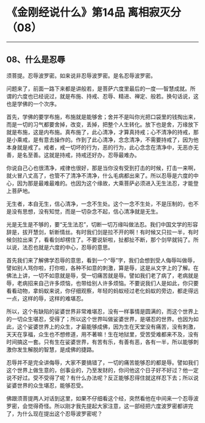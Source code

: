 # 《金刚经说什么》第14品 离相寂灭分（08）

------

## 08、什么是忍辱

须菩提。忍辱波罗密。如来说非忍辱波罗密。是名忍辱波罗密。

问题来了，前面一路下来都是讲般若，是菩萨六度里最后的一度──智慧成就。所谓的六度也已经说过，就是布施、持戒、忍辱、精进、禅定、般若。换句话说，这也是学佛的一个次序。

首先，学佛的要学布施，布施就是能够舍；舍并不是叫你光把口袋里的钱掏出来，而是一切的习气都要舍掉，改变，丢掉，把整个人生转化。放下也是舍，万缘放下就是布施，这是内布施。真布施了，此心清净，才算真持戒；心不清净的持戒，那是小乘戒，是有意去操作的。作到了此心清净，念念清净，不需要持戒了，因为他本身就是戒了。戒者，戒一切坏的行为，恶的行为，此心念念在清净中，无恶亦无善，是名至善。这就是持戒，持戒还好办，忍辱最难办。

你说自己心也很清净，戒律也很好，那是当你没有受到打击的时候，打击一来啊，就火冒八丈高了，也管不了清净不清净，什么毛病都出来了。所以忍辱是六度的中心，因为那是最难最难的。也因为这个缘故，大乘菩萨必须进入无生法忍，才能登上菩萨地。

无生者，本自无生，信心清净，一念不生处。这个一念不生处，不是压制的，也不是没有思想，没有知觉，而是一切杂念不起，信心清净就是无生。

光是无生是不够的，要“无生法忍”，切断一切万缘叫做法忍。我们中国文学的形容辞是，拔开慧剑，斩断情丝。有时我们剑是拉不开的啊！有时候又只拉一半，有时候剑拉出来了，看看剑却楞住了。不要说斩啦，扯都扯不断，那个剑早就钝了。所以说，法忍也就是六度的中心，忍辱的意思。

首先我们来了解佛学忍辱的意思，看到一个“辱”字，我们会想到受人侮辱叫做辱，譬如别人骂你啦，打你啦，各种不如意的刺激，算是辱，这是从文字上的了解。在佛法上讲，一切不如意就是辱，受一切痛苦就是辱。譬如我们老了病了，老病就是辱，老病招来自己许多烦恼，也带给别人许多烦恼。不要说我们人是如此，你只要看看动物，拿蚂蚁来说，你仔细观察，年轻的蚂蚁经过老化蚂蚁的旁边，都走得远一点，这样的辱，这样的难堪忍。

所以，这个有缺陷的娑婆世界非常难堪忍，没有一样事情是圆满的，而这个世界上的一切众生堪忍，受得了；所以这个世界叫做娑婆世界，是堪忍的世界。也因为如此，这个娑婆世界上的众生，才最能够成佛，因为生在天堂没有痛苦，没有刺激，天天在享福，众生也不想修道，用不著嘛！生在地狱里，受苦受难都来不及，没有时间搞这一套。只有生在娑婆世界，有苦有乐，有善有恶，各有一半，所以能够刺激你发生解脱的智慧，是成佛的捷路。

忍辱并不是完全讲侮辱，大家不要搞错了，一切的痛苦能够忍的都是辱。譬如我们这个世界上做生意的，创事业的，乃至发财的，你问他这个日子好不好过？他一定说不好过。受不受得了呢？有什么办法呢？反正能够忍得住就这样忍下去；所以说娑婆世界的众生堪忍，能够忍受。

佛跟须菩提两人对话到这里，如果不仔细看这个经，突然看他在中间来一个忍辱波罗密，会觉得奇怪。所以刚才我先提起大家注意，这一部经把六度波罗密都讲完了，为什么现在提出这个忍辱波罗密呢？

